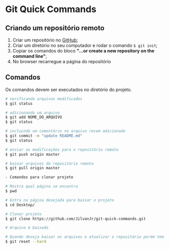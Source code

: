 # Git Quick Commands

## Criando um repositório remoto

1. Criar um repositório no [GitHub](https://github.com);
1. Criar um diretório no seu computador e rodar o comando `$ git init`;
1. Copiar os comandos do bloco **"…or create a new repository on the command line"**;
1. No browser recarregue a página do repositório

## Comandos

Os comandos devem ser executados no diretório do projeto.

```bash
# verificando arquivos modificados
$ git status

# adicionando um arquivo
$ git add NOME_DO_ARQUIVO
$ git status

# incluindo um comentário no arquivo recem adicionado
$ git commit -m "update README.md"
$ git status

# enviar as modificações para o repositório remoto
$ git push origin master

# baixar arquivos do repositório remoto
$ git pull origin master

- Comandos para clonar projeto

# Mostra qual página se encontra
$ pwd

# Entra na página desejada para baixar o projeto
$ cd Desktop/ 

# Clonar projeto
$ git clone https://github.com/JilvanJr/git-quick-commands.git

# Arquivo é baixado

# Quando deseja baixar os arquivos e atualizar o repositório porém tem coisas para subir, é necessario rodar o comando para limpar as alterações e poder realizar o git pull
$ git reset --hard


```
